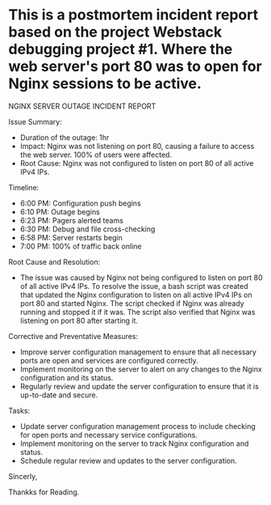 # This is a postmortem incident report based on the project Webstack debugging project #1. Where the web server's port 80 was to open for Nginx sessions to be active.

NGINX SERVER OUTAGE INCIDENT REPORT

Issue Summary:
* Duration of the outage: 1hr
* Impact: Nginx was not listening on port 80, causing a failure to access the web server. 100% of users were affected.
* Root Cause: Nginx was not configured to listen on port 80 of all active IPv4 IPs.

Timeline:
* 6:00 PM: Configuration push begins
* 6:10 PM: Outage begins
* 6:23 PM: Pagers alerted teams
* 6:30 PM: Debug and file cross-checking
* 6:58 PM: Server restarts begin
* 7:00 PM: 100% of traffic back online

Root Cause and Resolution:
* The issue was caused by Nginx not being configured to listen on port 80 of all active IPv4 IPs. To resolve the issue,
  a bash script was created that updated the Nginx configuration to listen on all active IPv4 IPs on port 80 and started Nginx.
  The script checked if Nginx was already running and stopped it if it was. The script also verified that Nginx was listening on port 80 after starting it.

Corrective and Preventative Measures:
* Improve server configuration management to ensure that all necessary ports are open and services are configured correctly.
* Implement monitoring on the server to alert on any changes to the Nginx configuration and its status.
* Regularly review and update the server configuration to ensure that it is up-to-date and secure.

Tasks:
* Update server configuration management process to include checking for open ports and necessary service configurations.
* Implement monitoring on the server to track Nginx configuration and status.
* Schedule regular review and updates to the server configuration.

Sincerly,

Thankks for Reading.
